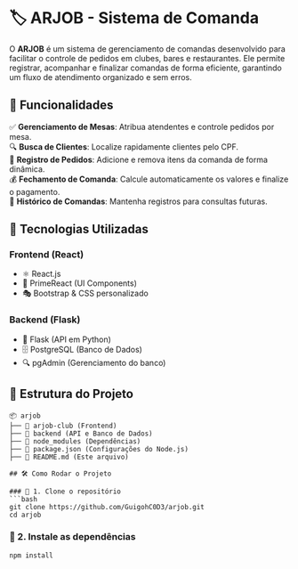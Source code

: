 # 🏷️ ARJOB - Sistema de Comanda

O **ARJOB** é um sistema de gerenciamento de comandas desenvolvido para facilitar o controle de pedidos em clubes, bares e restaurantes. Ele permite registrar, acompanhar e finalizar comandas de forma eficiente, garantindo um fluxo de atendimento organizado e sem erros.

## 📌 Funcionalidades

✅ **Gerenciamento de Mesas**: Atribua atendentes e controle pedidos por mesa.  
🔍 **Busca de Clientes**: Localize rapidamente clientes pelo CPF.  
🛒 **Registro de Pedidos**: Adicione e remova itens da comanda de forma dinâmica.  
💰 **Fechamento de Comanda**: Calcule automaticamente os valores e finalize o pagamento.  
📜 **Histórico de Comandas**: Mantenha registros para consultas futuras.  

## 🚀 Tecnologias Utilizadas

### **Frontend** (React)
- ⚛️ React.js  
- 🎨 PrimeReact (UI Components)  
- 🎭 Bootstrap & CSS personalizado  

### **Backend** (Flask)
- 🐍 Flask (API em Python)  
- 🗄️ PostgreSQL (Banco de Dados)  
- 🔍 pgAdmin (Gerenciamento do banco)  

## 📂 Estrutura do Projeto

```plaintext
📦 arjob
├── 📁 arjob-club (Frontend)
├── 📁 backend (API e Banco de Dados)
├── 📁 node_modules (Dependências)
├── 📄 package.json (Configurações do Node.js)
├── 📄 README.md (Este arquivo)

## 🛠️ Como Rodar o Projeto

### 🔹 1. Clone o repositório
```bash
git clone https://github.com/GuigohC0D3/arjob.git
cd arjob
```

### 🔹 2. Instale as dependências
```bash
npm install
